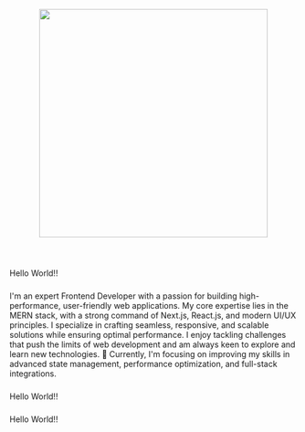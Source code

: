 <br clear="both">

<div align="center">
  <img height="400" src="https://i.ibb.co.com/Fq4LWY5G/Hey-I-am-Rahul-Baishnab-1.png"  />
</div>

###

<br clear="both">

<p align="left">Hello World!!</p>

###

<p align="left">I'm an expert Frontend Developer with a passion for building high-performance, user-friendly web applications. My core expertise lies in the MERN stack, with a strong command of Next.js, React.js, and modern UI/UX principles. I specialize in crafting seamless, responsive, and scalable solutions while ensuring optimal performance. I enjoy tackling challenges that push the limits of web development and am always keen to explore and learn new technologies. 🚀 Currently, I'm focusing on improving my skills in advanced state management, performance optimization, and full-stack integrations.</p>

###

<p align="left">Hello World!!</p>

###

<p align="left">Hello World!!</p>

###
